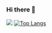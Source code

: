 ### Hi there 👋

![](https://github-readme-stats.vercel.app/api?username=Lavanidad)
[![Top Langs](https://github-readme-stats.vercel.app/api/top-langs/?username=Lavanidad)](https://github.com/anuraghazra/github-readme-stats)

<!--
**Lavanidad/Lavanidad** is a ✨ _special_ ✨ repository because its `README.md` (this file) appears on your GitHub profile.

Here are some ideas to get you started:

- 🔭 I’m currently working on ...
- 🌱 I’m currently learning ...
- 👯 I’m looking to collaborate on ...
- 🤔 I’m looking for help with ...
- 💬 Ask me about ...
- 📫 How to reach me: ...
- 😄 Pronouns: ...
- ⚡ Fun fact: ...
-->
